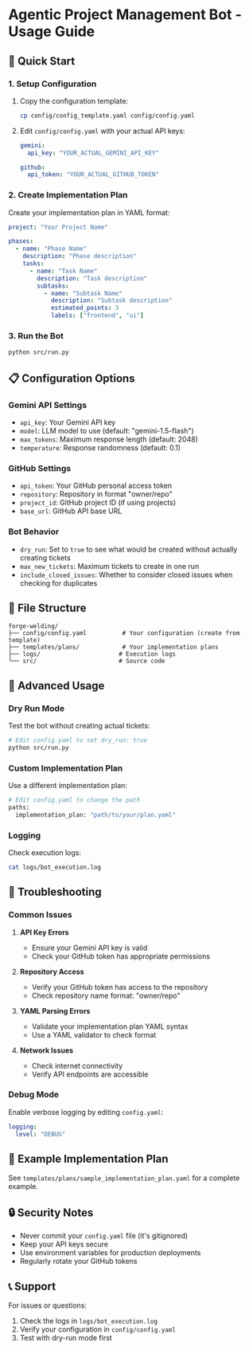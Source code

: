 # Agentic Project Management Bot - Usage Guide

## 🚀 Quick Start

### 1. Setup Configuration

1. Copy the configuration template:
   ```bash
   cp config/config_template.yaml config/config.yaml
   ```

2. Edit `config/config.yaml` with your actual API keys:
   ```yaml
   gemini:
     api_key: "YOUR_ACTUAL_GEMINI_API_KEY"
   
   github:
     api_token: "YOUR_ACTUAL_GITHUB_TOKEN"
   ```

### 2. Create Implementation Plan

Create your implementation plan in YAML format:
```yaml
project: "Your Project Name"

phases:
  - name: "Phase Name"
    description: "Phase description"
    tasks:
      - name: "Task Name"
        description: "Task description"
        subtasks:
          - name: "Subtask Name"
            description: "Subtask description"
            estimated_points: 3
            labels: ["frontend", "ui"]
```

### 3. Run the Bot

```bash
python src/run.py
```

## 📋 Configuration Options

### Gemini API Settings
- `api_key`: Your Gemini API key
- `model`: LLM model to use (default: "gemini-1.5-flash")
- `max_tokens`: Maximum response length (default: 2048)
- `temperature`: Response randomness (default: 0.1)

### GitHub Settings
- `api_token`: Your GitHub personal access token
- `repository`: Repository in format "owner/repo"
- `project_id`: GitHub project ID (if using projects)
- `base_url`: GitHub API base URL

### Bot Behavior
- `dry_run`: Set to `true` to see what would be created without actually creating tickets
- `max_new_tickets`: Maximum tickets to create in one run
- `include_closed_issues`: Whether to consider closed issues when checking for duplicates

## 📁 File Structure

```
forge-welding/
├── config/config.yaml          # Your configuration (create from template)
├── templates/plans/            # Your implementation plans
├── logs/                      # Execution logs
└── src/                       # Source code
```

## 🔧 Advanced Usage

### Dry Run Mode
Test the bot without creating actual tickets:
```bash
# Edit config.yaml to set dry_run: true
python src/run.py
```

### Custom Implementation Plan
Use a different implementation plan:
```bash
# Edit config.yaml to change the path
paths:
  implementation_plan: "path/to/your/plan.yaml"
```

### Logging
Check execution logs:
```bash
cat logs/bot_execution.log
```

## 🐛 Troubleshooting

### Common Issues

1. **API Key Errors**
   - Ensure your Gemini API key is valid
   - Check your GitHub token has appropriate permissions

2. **Repository Access**
   - Verify your GitHub token has access to the repository
   - Check repository name format: "owner/repo"

3. **YAML Parsing Errors**
   - Validate your implementation plan YAML syntax
   - Use a YAML validator to check format

4. **Network Issues**
   - Check internet connectivity
   - Verify API endpoints are accessible

### Debug Mode
Enable verbose logging by editing `config.yaml`:
```yaml
logging:
  level: "DEBUG"
```

## 📝 Example Implementation Plan

See `templates/plans/sample_implementation_plan.yaml` for a complete example.

## 🔒 Security Notes

- Never commit your `config.yaml` file (it's gitignored)
- Keep your API keys secure
- Use environment variables for production deployments
- Regularly rotate your GitHub tokens

## 📞 Support

For issues or questions:
1. Check the logs in `logs/bot_execution.log`
2. Verify your configuration in `config/config.yaml`
3. Test with dry-run mode first 